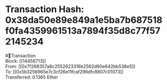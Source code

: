 
Transaction Hash: 0x38da50e89e849a1e5ba7b687518f0fa4359961513a7894f35d8c77f572145234
====================================================================================
  
#💸Transaction  
Block: [[14456713]]  
From: [[0x7f268357a8c2552623316e2562d90e642bb538e5]]  
To: [[0x5b3256965e7c3cf26e11fcaf296dfc8807c01073]]  
Transferred: 0.1365 Ether